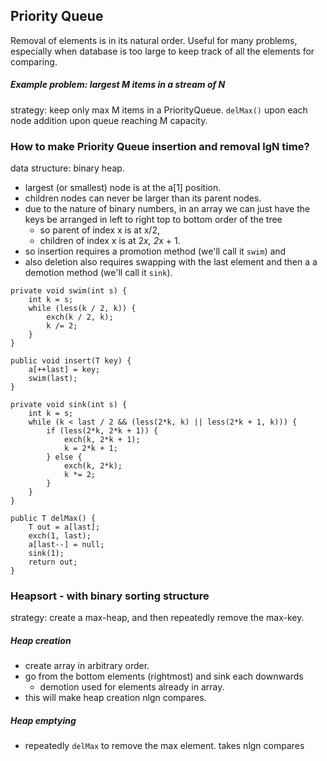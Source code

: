 ## Priority Queue

Removal of elements is in its natural order. Useful for many problems,
especially when database is too large to keep track of all the elements for
comparing.

##### Example problem: largest M items in a stream of N

strategy: keep only max M items in a PriorityQueue. ``` delMax() ``` upon each
node addition upon queue reaching M capacity.

### How to make Priority Queue insertion and removal lgN time?

data structure: binary heap.

- largest (or smallest) node is at the a[1] position.
- children nodes can never be larger than its parent nodes.
- due to the nature of binary numbers, in an array we can just have the keys be
  arranged in left to right top to bottom order of the tree
    - so parent of index x is at x/2,
    - children of index x is at 2*x, 2*x + 1.
- so insertion requires a promotion method (we'll call it ``` swim ```) and 
- also deletion also requires swapping with the last element and then a a
  demotion method (we'll call it ``` sink ```).

``` 
private void swim(int s) {
    int k = s;
    while (less(k / 2, k)) {
        exch(k / 2, k);
        k /= 2;
    }
}

public void insert(T key) {
    a[++last] = key;
    swim(last);
}

private void sink(int s) {
    int k = s;
    while (k < last / 2 && (less(2*k, k) || less(2*k + 1, k))) {
        if (less(2*k, 2*k + 1)) {
            exch(k, 2*k + 1);
            k = 2*k + 1;
        } else {
            exch(k, 2*k);
            k *= 2;
        }
    }
}

public T delMax() {
    T out = a[last];
    exch(1, last);
    a[last--] = null;
    sink(1);
    return out;
}
``` 

### Heapsort - with binary sorting structure

strategy: create a max-heap, and then repeatedly remove the max-key.

##### Heap creation

- create array in arbitrary order.
- go from the bottom elements (rightmost) and sink each downwards 
    - demotion used for elements already in array.
- this will make heap creation nlgn compares.

##### Heap emptying
- repeatedly ``` delMax ``` to remove the max element. takes nlgn compares
